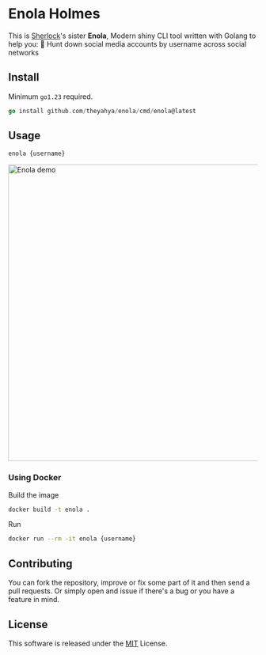 # Enola Holmes
This is [Sherlock](https://github.com/sherlock-project/sherlock)'s sister **Enola**, Modern shiny CLI tool written with Golang to help you: 🔎 Hunt down social media accounts by username across social networks

## Install 
Minimum `go1.23` required.
```go
go install github.com/theyahya/enola/cmd/enola@latest
```

## Usage
```bash
enola {username}
```

<img alt="Enola demo" src="https://github.com/theyahya/enola/blob/main/examples/demo.gif" width="600" />

### Using Docker
Build the image
```bash
docker build -t enola .
```

Run
```bash
docker run --rm -it enola {username}
```

## Contributing
You can fork the repository, improve or fix some part of it and then send a pull requests. Or simply open and issue if there's a bug or you have a feature in mind.

## License

This software is released under the [MIT](https://github.com/TheYahya/enola/blob/main/LICENSE) License.
